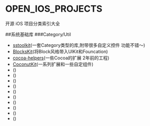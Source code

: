 OPEN_IOS_PROJECTS
=================

开源 iOS 项目分类索引大全


##系统基础库
###Category/Util

* [sstoolkit](https://github.com/soffes/sstoolkit)(一套Category类型的库,附带很多自定义控件 功能不错～)
* [BlocksKit](https://github.com/pandamonia/BlocksKit)(将Block风格带入UIKit和Founcation)
* [cocoa-helpers](https://github.com/enormego/cocoa-helpers)(一些Cocoa的扩展 2年前的工程)
* [CoconutKit](https://github.com/defagos/CoconutKit)(一系列扩展和一些自定组件)
* []()()
* []()()
* []()()
* []()()
* []()()
* []()()
* []()()
* []()()
* []()()
* []()()
